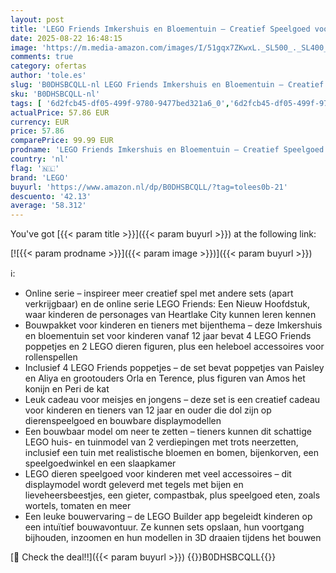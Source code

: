 ```yaml
---
layout: post
title: 'LEGO Friends Imkershuis en Bloementuin – Creatief Speelgoed voor Kinderen met 4 Poppetjes  Kat en Konijn Dieren Figuren en Accessoires – Cadeau voor Meisjes vanaf 12 Jaar en Tieners – 42669'
date: 2025-08-22 16:48:15
image: 'https://m.media-amazon.com/images/I/51gqx7ZKwxL._SL500_._SL400_.jpg'
comments: true
category: ofertas
author: 'tole.es'
slug: 'B0DHSBCQLL-nl LEGO Friends Imkershuis en Bloementuin – Creatief...'
sku: 'B0DHSBCQLL-nl'
tags: [ '6d2fcb45-df05-499f-9780-9477bed321a6_0','6d2fcb45-df05-499f-9780-9477bed321a6_501','Arborist Merchandising Root','Bouw- & constructiespeelgoed','Creatieve spellen','Educatief speelgoed','Self Service','Special Features Stores','Speelgoed & spellen','Speelgoedbouwsets','lego','🇳🇱', ]
actualPrice: 57.86 EUR
currency: EUR
price: 57.86
comparePrice: 99.99 EUR
prodname: 'LEGO Friends Imkershuis en Bloementuin – Creatief Speelgoed voor Kinderen met 4 Poppetjes  Kat en Konijn Dieren Figuren en Accessoires – Cadeau voor Meisjes vanaf 12 Jaar en Tieners – 42669'
country: 'nl'
flag: '🇳🇱'
brand: 'LEGO'
buyurl: 'https://www.amazon.nl/dp/B0DHSBCQLL/?tag=tolees0b-21'
descuento: '42.13'
average: '58.312'
---
```


You've got [{{< param title >}}]({{< param buyurl >}}) at the following link:

[![{{< param prodname >}}]({{< param image >}})]({{< param buyurl >}})

ℹ️:

- Online serie – inspireer meer creatief spel met andere sets (apart verkrijgbaar) en de online serie LEGO Friends: Een Nieuw Hoofdstuk, waar kinderen de personages van Heartlake City kunnen leren kennen
- Bouwpakket voor kinderen en tieners met bijenthema – deze Imkershuis en bloementuin set voor kinderen vanaf 12 jaar bevat 4 LEGO Friends poppetjes en 2 LEGO dieren figuren, plus een heleboel accessoires voor rollenspellen
- Inclusief 4 LEGO Friends poppetjes – de set bevat poppetjes van Paisley en Aliya en grootouders Orla en Terence, plus figuren van Amos het konijn en Peri de kat
- Leuk cadeau voor meisjes en jongens – deze set is een creatief cadeau voor kinderen en tieners van 12 jaar en ouder die dol zijn op dierenspeelgoed en bouwbare displaymodellen
- Een bouwbaar model om neer te zetten – tieners kunnen dit schattige LEGO huis- en tuinmodel van 2 verdiepingen met trots neerzetten, inclusief een tuin met realistische bloemen en bomen, bijenkorven, een speelgoedwinkel en een slaapkamer
- LEGO dieren speelgoed voor kinderen met veel accessoires – dit displaymodel wordt geleverd met tegels met bijen en lieveheersbeestjes, een gieter, compastbak, plus speelgoed eten, zoals wortels, tomaten en meer
- Een leuke bouwervaring – de LEGO Builder app begeleidt kinderen op een intuïtief bouwavontuur. Ze kunnen sets opslaan, hun voortgang bijhouden, inzoomen en hun modellen in 3D draaien tijdens het bouwen

[🛒 Check the deal!!]({{< param buyurl >}})
{{<world>}}B0DHSBCQLL{{</world>}}
